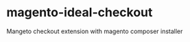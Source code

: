 magento-ideal-checkout
======================

Mangeto checkout extension with magento composer installer
